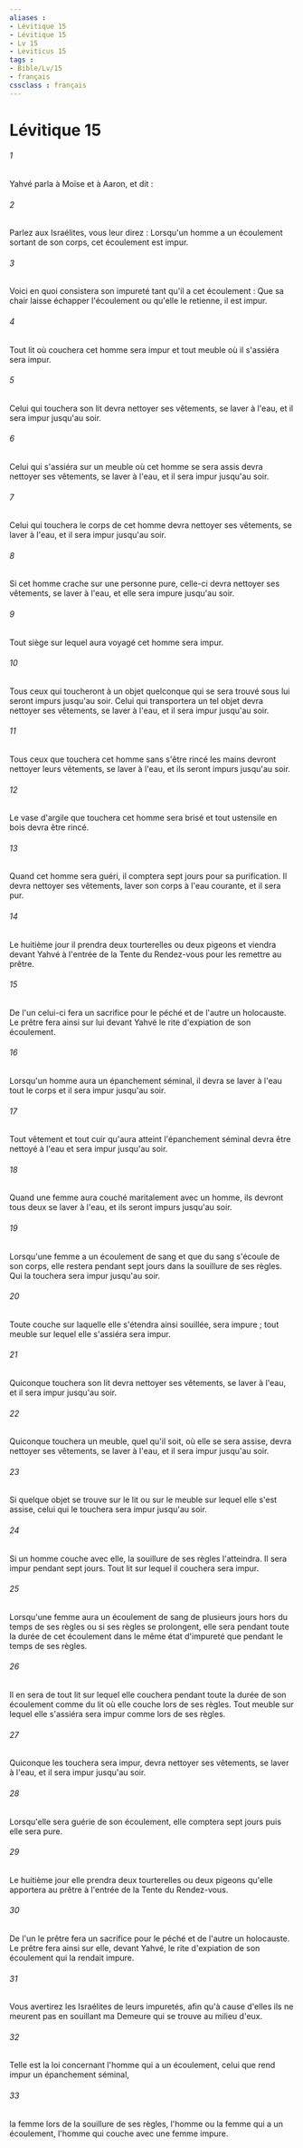 ```yaml
---
aliases : 
- Lévitique 15
- Lévitique 15
- Lv 15
- Leviticus 15
tags : 
- Bible/Lv/15
- français
cssclass : français
---
```


# Lévitique 15

###### 1
Yahvé parla à Moïse et à Aaron, et dit : 
###### 2
Parlez aux Israélites, vous leur direz : Lorsqu'un homme a un écoulement sortant de son corps, cet écoulement est impur. 
###### 3
Voici en quoi consistera son impureté tant qu'il a cet écoulement : Que sa chair laisse échapper l'écoulement ou qu'elle le retienne, il est impur. 
###### 4
Tout lit où couchera cet homme sera impur et tout meuble où il s'assiéra sera impur. 
###### 5
Celui qui touchera son lit devra nettoyer ses vêtements, se laver à l'eau, et il sera impur jusqu'au soir. 
###### 6
Celui qui s'assiéra sur un meuble où cet homme se sera assis devra nettoyer ses vêtements, se laver à l'eau, et il sera impur jusqu'au soir. 
###### 7
Celui qui touchera le corps de cet homme devra nettoyer ses vêtements, se laver à l'eau, et il sera impur jusqu'au soir. 
###### 8
Si cet homme crache sur une personne pure, celle-ci devra nettoyer ses vêtements, se laver à l'eau, et elle sera impure jusqu'au soir. 
###### 9
Tout siège sur lequel aura voyagé cet homme sera impur. 
###### 10
Tous ceux qui toucheront à un objet quelconque qui se sera trouvé sous lui seront impurs jusqu'au soir. Celui qui transportera un tel objet devra nettoyer ses vêtements, se laver à l'eau, et il sera impur jusqu'au soir. 
###### 11
Tous ceux que touchera cet homme sans s'être rincé les mains devront nettoyer leurs vêtements, se laver à l'eau, et ils seront impurs jusqu'au soir. 
###### 12
Le vase d'argile que touchera cet homme sera brisé et tout ustensile en bois devra être rincé. 
###### 13
Quand cet homme sera guéri, il comptera sept jours pour sa purification. Il devra nettoyer ses vêtements, laver son corps à l'eau courante, et il sera pur. 
###### 14
Le huitième jour il prendra deux tourterelles ou deux pigeons et viendra devant Yahvé à l'entrée de la Tente du Rendez-vous pour les remettre au prêtre. 
###### 15
De l'un celui-ci fera un sacrifice pour le péché et de l'autre un holocauste. Le prêtre fera ainsi sur lui devant Yahvé le rite d'expiation de son écoulement. 
###### 16
Lorsqu'un homme aura un épanchement séminal, il devra se laver à l'eau tout le corps et il sera impur jusqu'au soir. 
###### 17
Tout vêtement et tout cuir qu'aura atteint l'épanchement séminal devra être nettoyé à l'eau et sera impur jusqu'au soir. 
###### 18
Quand une femme aura couché maritalement avec un homme, ils devront tous deux se laver à l'eau, et ils seront impurs jusqu'au soir. 
###### 19
Lorsqu'une femme a un écoulement de sang et que du sang s'écoule de son corps, elle restera pendant sept jours dans la souillure de ses règles. Qui la touchera sera impur jusqu'au soir. 
###### 20
Toute couche sur laquelle elle s'étendra ainsi souillée, sera impure ; tout meuble sur lequel elle s'assiéra sera impur. 
###### 21
Quiconque touchera son lit devra nettoyer ses vêtements, se laver à l'eau, et il sera impur jusqu'au soir. 
###### 22
Quiconque touchera un meuble, quel qu'il soit, où elle se sera assise, devra nettoyer ses vêtements, se laver à l'eau, et il sera impur jusqu'au soir. 
###### 23
Si quelque objet se trouve sur le lit ou sur le meuble sur lequel elle s'est assise, celui qui le touchera sera impur jusqu'au soir. 
###### 24
Si un homme couche avec elle, la souillure de ses règles l'atteindra. Il sera impur pendant sept jours. Tout lit sur lequel il couchera sera impur. 
###### 25
Lorsqu'une femme aura un écoulement de sang de plusieurs jours hors du temps de ses règles ou si ses règles se prolongent, elle sera pendant toute la durée de cet écoulement dans le même état d'impureté que pendant le temps de ses règles. 
###### 26
Il en sera de tout lit sur lequel elle couchera pendant toute la durée de son écoulement comme du lit où elle couche lors de ses règles. Tout meuble sur lequel elle s'assiéra sera impur comme lors de ses règles. 
###### 27
Quiconque les touchera sera impur, devra nettoyer ses vêtements, se laver à l'eau, et il sera impur jusqu'au soir. 
###### 28
Lorsqu'elle sera guérie de son écoulement, elle comptera sept jours puis elle sera pure. 
###### 29
Le huitième jour elle prendra deux tourterelles ou deux pigeons qu'elle apportera au prêtre à l'entrée de la Tente du Rendez-vous. 
###### 30
De l'un le prêtre fera un sacrifice pour le péché et de l'autre un holocauste. Le prêtre fera ainsi sur elle, devant Yahvé, le rite d'expiation de son écoulement qui la rendait impure. 
###### 31
Vous avertirez les Israélites de leurs impuretés, afin qu'à cause d'elles ils ne meurent pas en souillant ma Demeure qui se trouve au milieu d'eux. 
###### 32
Telle est la loi concernant l'homme qui a un écoulement, celui que rend impur un épanchement séminal, 
###### 33
la femme lors de la souillure de ses règles, l'homme ou la femme qui a un écoulement, l'homme qui couche avec une femme impure. 
